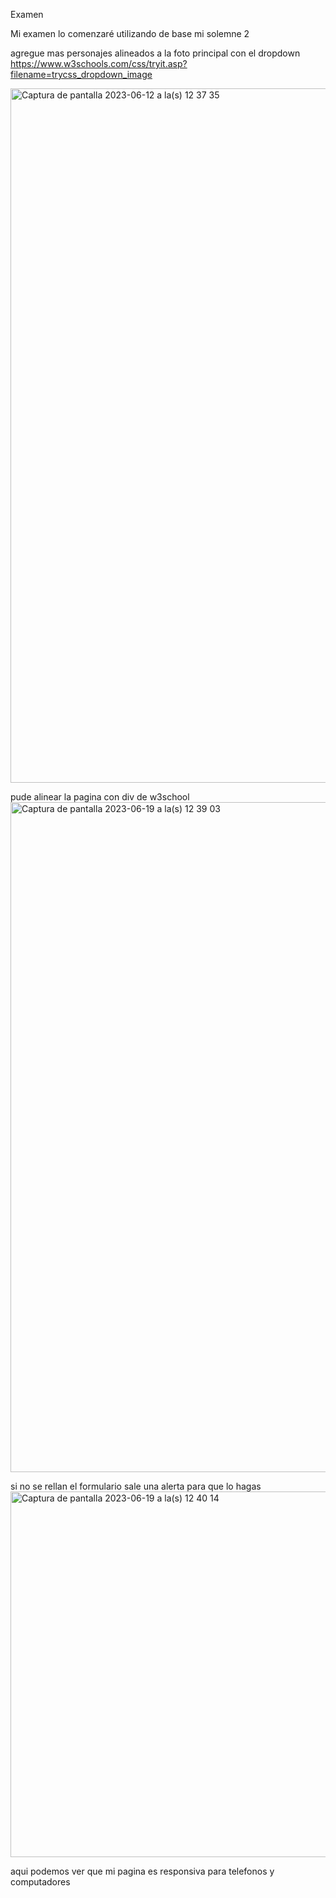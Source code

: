 Examen

Mi examen lo comenzaré utilizando de base mi solemne 2

agregue mas personajes alineados a la foto principal con el dropdown
https://www.w3schools.com/css/tryit.asp?filename=trycss_dropdown_image

<img width="1111" alt="Captura de pantalla 2023-06-12 a la(s) 12 37 35" src="https://github.com/mgdalol/dis9005-2023-1/assets/128399618/0ddae684-474a-41e6-a382-7cd6e6435678">


pude alinear la pagina con div de w3school 
<img width="1072" alt="Captura de pantalla 2023-06-19 a la(s) 12 39 03" src="https://github.com/mgdalol/dis9005-2023-1/assets/128399618/2dfaf727-60d5-491d-a1c9-753034e870e2">

si no se rellan el formulario sale una alerta para que lo hagas
<img width="585" alt="Captura de pantalla 2023-06-19 a la(s) 12 40 14" src="https://github.com/mgdalol/dis9005-2023-1/assets/128399618/51212136-4d14-421e-9c92-47fe676ef629">

aqui podemos ver que mi pagina es responsiva para telefonos y computadores
